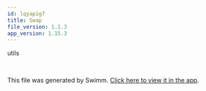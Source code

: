 ```yaml
---
id: lqyapig7
title: Swap
file_version: 1.1.3
app_version: 1.15.3
---
```


utils

<br/>

This file was generated by Swimm. [Click here to view it in the app](https://app.swimm.io/repos/Z2l0aHViJTNBJTNBamFtYm8lM0ElM0FpeG9mb3VuZGF0aW9u/docs/lqyapig7).
